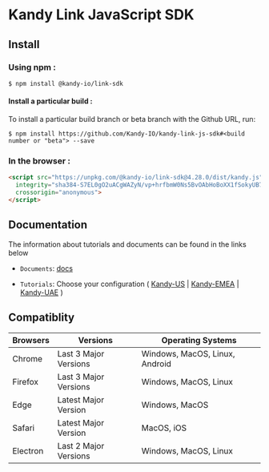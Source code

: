 # Kandy Link JavaScript SDK

## Install

### Using npm :

`$ npm install @kandy-io/link-sdk`

#### Install a particular build :

To install a particular build branch or beta branch with the Github URL, run:

`$ npm install https://github.com/Kandy-IO/kandy-link-js-sdk#<build number or "beta"> --save`

### In the browser :
```html
<script src="https://unpkg.com/@kandy-io/link-sdk@4.28.0/dist/kandy.js"
  integrity="sha384-S7EL0gO2uACgWAZyN/vp+hrfbmW0Ns5BvOAbHoBoXX1fSokyUB7ngJGcOejVvppU"
  crossorigin="anonymous">
</script>
```
## Documentation

The information about tutorials and documents can be found in the links below

* `Documents`: [docs](https://kandy-io.github.io/kandy-link-js-sdk/docs)

* `Tutorials`: Choose your configuration ( [Kandy-US](https://kandy-io.github.io/kandy-link-js-sdk/tutorials/?config=us#/Configurations) | [Kandy-EMEA](https://kandy-io.github.io/kandy-link-js-sdk/tutorials/?config=emea#/Configurations) | [Kandy-UAE](https://kandy-io.github.io/kandy-link-js-sdk/tutorials/?config=uae#/Configurations) )

## Compatiblity

| Browsers | Versions              | Operating Systems              |
|----------|-----------------------|--------------------------------|
| Chrome   | Last 3 Major Versions | Windows, MacOS, Linux, Android |
| Firefox  | Last 3 Major Versions | Windows, MacOS, Linux          |
| Edge     | Latest Major Version  | Windows, MacOS                 |
| Safari   | Latest Major Version  | MacOS, iOS                     |
| Electron | Last 2 Major Versions | Windows, MacOS, Linux          |
